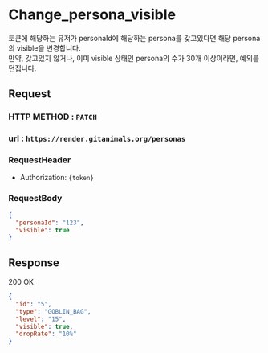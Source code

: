 # Change_persona_visible

토큰에 해당하는 유저가 personaId에 해당하는 persona를 갖고있다면 해당 persona의 visible을 변경합니다.   
만약, 갖고있지 않거나, 이미 visible 상태인 persona의 수가 30개 이상이라면, 예외를 던집니다.

## Request
### HTTP METHOD : `PATCH`
### url : `https://render.gitanimals.org/personas`
### RequestHeader
- Authorization: `{token}`
### RequestBody
``` json
{
  "personaId": "123",
  "visible": true
}
```

## Response

200 OK

```json
{
  "id": "5",
  "type": "GOBLIN_BAG",
  "level": "15",
  "visible": true,
  "dropRate": "10%"
}
```
